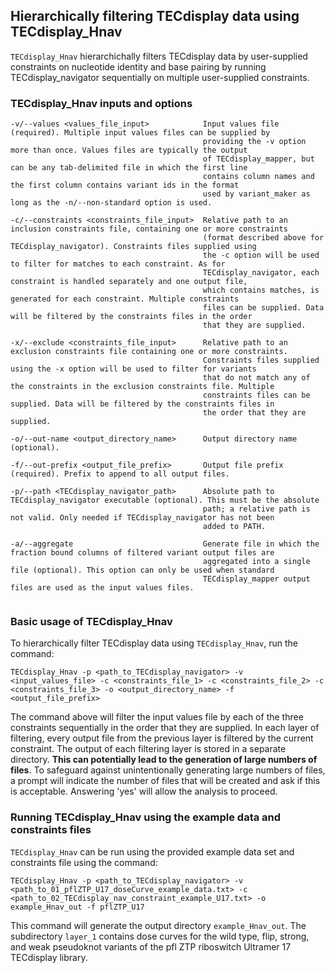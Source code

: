 ## Hierarchically filtering TECdisplay data using TECdisplay_Hnav

`TECdisplay_Hnav` hierarchichally filters TECdisplay data by user-supplied constraints on nucleotide identity and base pairing by running TECdisplay_navigator sequentially on multiple user-supplied constraints. 

### TECdisplay_Hnav inputs and options

```
-v/--values <values_file_input>            Input values file (required). Multiple input values files can be supplied by
                                           providing the -v option more than once. Values files are typically the output
                                           of TECdisplay_mapper, but can be any tab-delimited file in which the first line
                                           contains column names and the first column contains variant ids in the format
                                           used by variant_maker as long as the -n/--non-standard option is used.

-c/--constraints <constraints_file_input>  Relative path to an inclusion constraints file, containing one or more constraints
                                           (format described above for TECdisplay_navigator). Constraints files supplied using
                                           the -c option will be used to filter for matches to each constraint. As for
                                           TECdisplay_navigator, each constraint is handled separately and one output file,
                                           which contains matches, is generated for each constraint. Multiple constraints
                                           files can be supplied. Data will be filtered by the constraints files in the order
                                           that they are supplied.

-x/--exclude <constraints_file_input>      Relative path to an exclusion constraints file containing one or more constraints.
                                           Constraints files supplied using the -x option will be used to filter for variants
                                           that do not match any of the constraints in the exclusion constraints file. Multiple
                                           constraints files can be supplied. Data will be filtered by the constraints files in
                                           the order that they are supplied.

-o/--out-name <output_directory_name>      Output directory name (optional).

-f/--out-prefix <output_file_prefix>       Output file prefix (required). Prefix to append to all output files.

-p/--path <TECdisplay_navigator_path>      Absolute path to TECdisplay_navigator executable (optional). This must be the absolute
                                           path; a relative path is not valid. Only needed if TECdisplay_navigator has not been
                                           added to PATH. 

-a/--aggregate                             Generate file in which the fraction bound columns of filtered variant output files are
                                           aggregated into a single file (optional). This option can only be used when standard
                                           TECdisplay_mapper output files are used as the input values files.
  
```

### Basic usage of TECdisplay_Hnav

To hierarchically filter TECdisplay data using `TECdisplay_Hnav`, run the command:

`TECdisplay_Hnav -p <path_to_TECdisplay_navigator> -v <input_values_file> -c <constraints_file_1> -c <constraints_file_2> -c <constraints_file_3> -o <output_directory_name> -f <output_file_prefix>`

The command above will filter the input values file by each of the three constraints sequentially in the order that they are supplied. In each layer of filtering, every output file from the previous layer is filtered by the current constraint.  The output of each filtering layer is stored in a separate directory. **This can potentially lead to the generation of large numbers of files**. To safeguard against unintentionally generating large numbers of files, a prompt will indicate the number of files that will be created and ask if this is acceptable. Answering 'yes' will allow the analysis to proceed.

### Running TECdisplay_Hnav using the example data and constraints files
`TECdisplay_Hnav` can be run using the provided example data set and constraints file using the command: 

`TECdisplay_Hnav -p <path_to_TECdisplay_navigator> -v <path_to_01_pflZTP_U17_doseCurve_example_data.txt> -c <path_to_02_TECdisplay_nav_constraint_example_U17.txt> -o example_Hnav_out -f pflZTP_U17`

This command will generate the output directory `example_Hnav_out`. The subdirectory `layer_1` contains dose curves for the wild type, flip, strong, and weak pseudoknot variants of the pfl ZTP riboswitch Ultramer 17 TECdisplay library.

